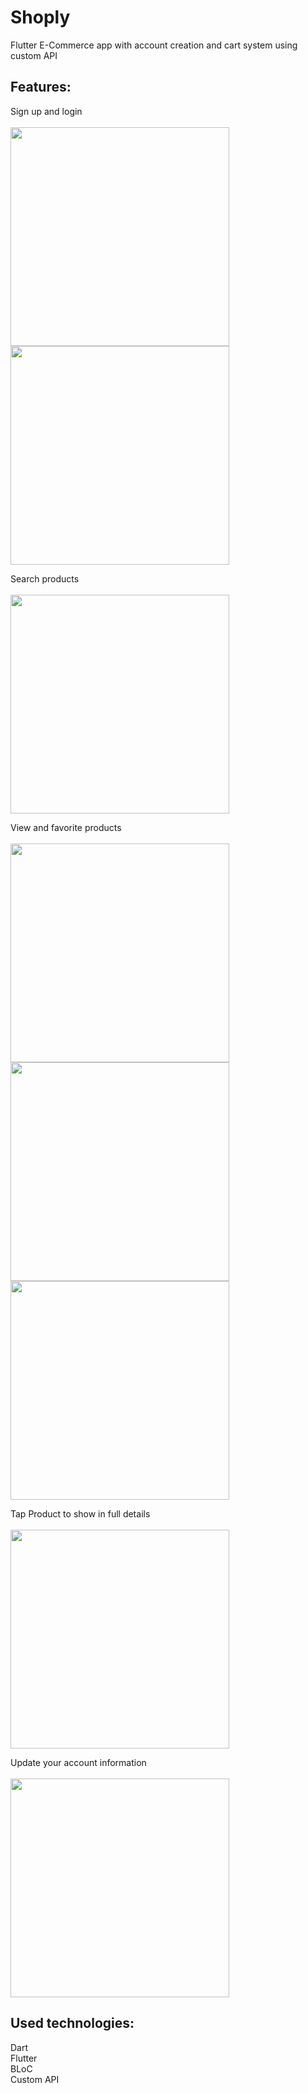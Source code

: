 # Shoply

Flutter E-Commerce app with account creation and cart system using custom API

Features:<br>
----------
Sign up and login <br><br>
<img src="https://cdn.discordapp.com/attachments/694933808885268531/951490264688640000/Screenshot_2022-03-10-15-41-38-522_com.example.shop_app_flutter.jpg" width="350" ><br>
<img src="https://cdn.discordapp.com/attachments/694933808885268531/951490264948703362/Screenshot_2022-03-10-15-41-24-306_com.example.shop_app_flutter.jpg" width="350" ><br>

Search products<br><br>
<img src="https://cdn.discordapp.com/attachments/694933808885268531/951490265175175238/Screenshot_2022-03-10-15-40-32-333_com.example.shop_app_flutter.jpg" width="350" ><br>

View and favorite products<br><br>
<img src="https://cdn.discordapp.com/attachments/694933808885268531/951490266118914078/Screenshot_2022-03-10-15-39-29-130_com.example.shop_app_flutter.jpg" width="350" ><br>
<img src="https://cdn.discordapp.com/attachments/694933808885268531/951490265640734740/Screenshot_2022-03-10-15-39-47-964_com.example.shop_app_flutter.jpg" width="350" ><br>
<img src="https://cdn.discordapp.com/attachments/694933808885268531/951490265904980078/Screenshot_2022-03-10-15-39-38-267_com.example.shop_app_flutter.jpg" width="350" ><br>

Tap Product to show in full details<br><br>
<img src="https://cdn.discordapp.com/attachments/694933808885268531/951629291282649150/Screenshot_2022-03-11-00-54-20-813_com.example.shop_app_flutter.jpg" width="350" ><br>

Update your account information<br><br>
<img src="https://cdn.discordapp.com/attachments/694933808885268531/951629290938720337/Screenshot_2022-03-11-00-54-41-111_com.example.shop_app_flutter.jpg" width="350" ><br>



Used technologies:<br>
-------------------
Dart<br> 
Flutter <br> 
BLoC  <br> 
Custom API   <br> 

